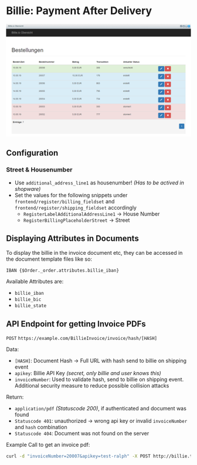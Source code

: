 # Billie: Payment After Delivery

![Screenshot Backend Dashboard](./screenshot.png)

## Configuration
### Street & Housenumber
* Use `additional_address_line1` as housenumber! *(Has to be actived in shopware)*
* Set the values for the following snippets under `frontend/register/billing_fieldset` and `frontend/register/shipping_fieldset` accordingly
  * `RegisterLabelAdditionalAddressLine1` -> House Number
  * `RegisterBillingPlaceholderStreet` -> Street

## Displaying Attributes in Documents
To display the billie in the invoice document etc, they can be accessed in the document template files like so:

~~~html
IBAN {$Order._order.attributes.billie_iban}
~~~

Available Attributes are:
* `billie_iban`
* `billie_bic`
* `billie_state`

## API Endpoint for getting Invoice PDFs

`POST` `https://example.com/BillieInvoice/invoice/hash/[HASH]`

Data:

  * `[HASH]`: Document Hash -> Full URL with hash send to billie on shipping event
  * `apikey`: Billie API Key *(secret, only billie and user knows this)*
  * `invoiceNumber`: Used to validate hash, send to billie on shipping event. Additional security measure to reduce possible collision attacks

Return:      
  * `application/pdf` *(Statuscode 200)*, if authenticated and document was found
  * `Statuscode 401`: unauthorized -> wrong api key or invalid `invoiceNumber` and `hash` combination
  * `Statuscode 404`: Document was not found on the server

Example Call to get an invoice pdf:
```bash
curl -d "invoiceNumber=20007&apikey=test-ralph" -X POST http://billie.test/BillieInvoice/invoice/hash/8b192ddef8ef1a32f9cf44c871712b30 > test.pdf
```
